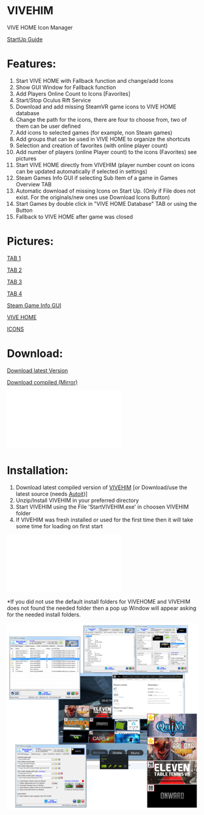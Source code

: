 # VIVEHIM
VIVE HOME Icon Manager

[StartUp Guide](VIVEHIM_StartUp_Guide.pdf)


# Features:

1. Start VIVE HOME with Fallback function and change/add Icons 
2. Show GUI Window for Fallback function
3. Add Players Online Count to Icons [Favorites]
4. Start/Stop Oculus Rift Service
5. Download and add missing SteamVR game icons to VIVE HOME database
6. Change the path for the icons, there are four to choose from, two of them can be user defined
7. Add icons to selected games (for example, non Steam games)
8. Add groups that can be used in VIVE HOME to organize the shortcuts
9. Selection and creation of favorites (with online player count)
10. Add number of players (online Player count) to the icons (Favorites) see pictures
11. Start VIVE HOME directly from VIVEHIM (player number count on icons can be updated automatically if selected in settings)
12. Steam Games Info GUI if selecting Sub Item of a game in Games Overview TAB
13. Automatic download of missing Icons on Start Up. (Only if File does not exist. For the originals/new ones use Download Icons Button)
14. Start Games by double click in "VIVE HOME Database" TAB or using the Button
15. Fallback to VIVE HOME after game was closed


# Pictures:

[TAB 1](http://www.cogent.myds.me/Bilder_Videos/VIVEHIM/TAB_1.jpg)

[TAB 2](http://www.cogent.myds.me/Bilder_Videos/VIVEHIM/TAB_2.jpg)

[TAB 3](http://www.cogent.myds.me/Bilder_Videos/VIVEHIM/TAB_3.jpg)

[TAB 4](http://www.cogent.myds.me/Bilder_Videos/VIVEHIM/TAB_4.jpg)

[Steam Game Info GUI](http://www.cogent.myds.me/Bilder_Videos/VIVEHIM/INFOGUI.jpg)

[VIVE HOME](http://www.cogent.myds.me/Bilder_Videos/VIVEHIM/VIVEHOME.jpg)

[ICONS](http://www.cogent.myds.me/Bilder_Videos/VIVEHIM/Icons.jpg)


# Download:
[Download latest Version](https://github.com/CogentHub/VIVEHIM/releases/tag/v0.72)

[Download compiled (Mirror)](http://evo-x.de/wbb3/board453-community-magazin/board595-virtual-reality-vr/220052-vivehim-vive-home-icon-manager-download-and-fixes-missing-icons-in-vive-home/)

![StartUp Guide](VIVEHIM_StartUp_Guide.pdf)


# Installation:

1. Download latest compiled version of [VIVEHIM](http://evo-x.de/wbb3/board453-community-magazin/board595-virtual-reality-vr/220052-vivehim-vive-home-icon-manager-download-and-fixes-missing-icons-in-vive-home/) [or Download/use the latest source (needs [Autoit](https://www.google.de/url?sa=t&rct=j&q=&esrc=s&source=web&cd=1&cad=rja&uact=8&ved=0ahUKEwjor9ffsu_SAhUDApoKHa6oCuoQFggcMAA&url=https%3A%2F%2Fwww.autoitscript.com%2Fsite%2Fautoit%2F&usg=AFQjCNECxpQwBMyWTBgGsfZwK4g_k-1Ogg&sig2=XWhxvkh8Tx9EZUh1S6BQfw))]
2. Unzip/Install VIVEHIM in your preferred directory
3. Start VIVEHIM using the File 'StartVIVEHIM.exe' in choosen VIVEHIM folder
3. If VIVEHIM was fresh installed or used for the first time then it will take some time for loading on first start

![Read VIVEHIM StartUp Guide](VIVEHIM_StartUp_Guide.pdf)

*If you did not use the default install folders for VIVEHOME and VIVEHIM does not found the needed folder then a pop up Window will appear asking for the needed install folders.

![logo](VIVEHIM.png)

